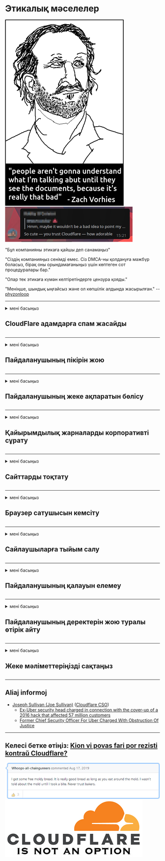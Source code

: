 # Этикалық мәселелер

![](../image/itsreallythatbad.jpg)
![](../image/telegram/c81238387627b4bfd3dcd60f56d41626.jpg)

"Бұл компанияны этикаға қайшы деп санамаңыз"

"Сіздің компанияңыз сенімді емес. Сіз DMCA-ны қолдануға мәжбүр боласыз, бірақ оны орындамағаныңыз үшін көптеген сот процедуралары бар."

"Олар тек этикаға күмән келтіретіндерге цензура қояды."

"Меніңше, шындық ыңғайсыз және ол көпшілік алдында жасырылған."  -- [phyzonloop](https://twitter.com/phyzonloop)


---


<details>
<summary>мені басыңыз

## CloudFlare адамдарға спам жасайды
</summary>


Cloudflare бұлттық емес пайдаланушыларға спам хаттарын жіберуде.

- Тек тіркелген абоненттерге электрондық пошталарды жіберіңіз
- Пайдаланушы «тоқта» десе, электрондық поштаны жіберуді доғарыңыз

Бұл қарапайым. Бірақ Cloudflare бәрібір.
Cloudflare олардың қызметін пайдалану барлық спамерлерді немесе шабуылдаушыларды тоқтата алады дейді.
Cloudflare-ді іске қоспай-ақ қалай тоқтата аламыз?


| 🖼 | 🖼 |
| --- | --- |
| ![](../image/cfspam01.jpg) | ![](../image/cfspam03.jpg) |
| ![](../image/cfspam02.jpg) | ![](../image/cfspambrittany.jpg)<br>![](../image/cfspamtwtr.jpg) |

</details>

---

<details>
<summary>мені басыңыз

## Пайдаланушының пікірін жою
</summary>


Cloudflare цензурасы теріс пікірлер.
Егер сіз Twitter-де Cloudflare-ге қарсы мәтін жарияласаңыз, сізде Cloudflare қызметкерінен «Жоқ, олай емес» хабарламасы бар жауап алуға мүмкіндік бар.
Егер сіз кез-келген шолу сайтына теріс пікір қалдырсаңыз, олар оны цензурадан өткізуге тырысады.


| 🖼 | 🖼 |
| --- | --- |
| ![](../image/cfcenrev_01.jpg)<br>![](../image/cfcenrev_02.jpg) | ![](../image/cfcenrev_03.jpg) |

</details>

---

<details>
<summary>мені басыңыз

## Пайдаланушының жеке ақпаратын бөлісу
</summary>


Cloudflare-де жаппай қысым көрсету проблемасы бар.
Cloudflare орналастырылған сайттарға шағымданатындардың жеке ақпараттарымен бөліседі.
Олар кейде сізден шынайы куәлігіңізді көрсетуіңізді сұрайды.
Егер сізді қорлау, шабуылдау, лақтыру немесе өлтіруді қаламасаңыз, Cloudflared веб-сайттарынан аулақ болғаныңыз жөн.


| 🖼 | 🖼 |
| --- | --- |
| ![](../image/cfdox_what.jpg) | ![](../image/cfdox_swat.jpg) |
| ![](../image/cfdox_kill.jpg) | ![](../image/cfdox_threat.jpg) |
| ![](../image/cfdox_dox.jpg) | ![](../image/cfdox_ex1.jpg)<br>![](../image/cfdox_ex2.jpg) |

</details>

---

<details>
<summary>мені басыңыз

## Қайырымдылық жарналарды корпоративті сұрату
</summary>


CloudFlare қайырымдылық жарналарын сұрайды.
Америкалық корпорацияның себептері бар коммерциялық емес ұйымдармен бірге қайырымдылық көмек сұрайтындығы өте өкінішті.
Егер сіз адамдарға тосқауыл қоюды немесе басқа адамдардың уақытын ысырап етуді ұнататын болсаңыз, Cloudflare қызметкерлеріне пиццаларға тапсырыс бергіңіз келуі мүмкін.


![](../image/cfdonate.jpg)

</details>

---

<details>
<summary>мені басыңыз

## Сайттарды тоқтату
</summary>


Сіздің сайтыңыз кенеттен құлдырап кетсе не істейсіз?
Cloudflare пайдаланушының конфигурациясын жойып жатыр немесе ешқандай қызметті ескертусіз тоқтатады деген ақпараттар бар.
Жақсы провайдер табуға кеңес береміз.

![](../image/cftmnt.jpg)

</details>

---

<details>
<summary>мені басыңыз

## Браузер сатушысын кемсіту
</summary>


CloudFlare Firefox-ті пайдаланатындарға Tor-браузерден тыс қолданушыларға дұшпандылықпен қарауды ұсынады.
Ақысыз javascript-ті орындаудан заңды түрде бас тартатын Tor қолданушылары да қастықпен қарайды.
Бұл қол жетімділік теңсіздігі желілік бейтараптықты бұзу және билікті теріс пайдалану болып табылады.

![](../image/browdifftbcx.gif)

- Сол жақта: Tor браузері, оң жақта: Chrome. Сол IP мекен-жайы.

![](../image/browserdiff.jpg)

- Сол жақта: Tor шолғышында Javascript өшірілген, куки қосылған
- Оң жақта: Javascript қосылған, Cookie өшірілген

![](../image/cfsiryoublocked.jpg)

- Tor (Clearnet IP) жоқ QuteBrowser (қосымша шолғыш)

| ***Браузер*** | ***Қолмен емдеу*** |
| --- | --- |
| Tor Browser (Javascript қосылған) | кіруге рұқсат етілген |
| Firefox (Javascript қосылған) | қол жетімділік бұзылған |
| Chromium (Javascript қосылған) | қол жетімділік бұзылған |
| Chromium or Firefox (Javascript өшірілген) | рұқсат жоқ |
| Chromium or Firefox (Cookie өшірілген) | рұқсат жоқ |
| QuteBrowser | рұқсат жоқ |
| lynx | рұқсат жоқ |
| w3m | рұқсат жоқ |
| wget | рұқсат жоқ |


Неліктен оңай қиындықты шешу үшін Дыбыс түймесін пайдаланбасқа?

Ия, дыбыстық батырма бар, бірақ Tor әрдайым жұмыс істемейді.
Сіз оны басқан кезде аласыз:

```
Кейінірек қайталап көріңіз
Компьютеріңізде немесе желіңізде автоматты сұраулар жіберілуі мүмкін.
Пайдаланушыларымызды қорғау үшін дәл қазір сұрауыңызды өңдей алмаймыз.
Қосымша ақпарат алу үшін біздің анықтама бетіне кіріңіз
```

</details>

---

<details>
<summary>мені басыңыз

## Сайлаушыларға тыйым салу
</summary>


АҚШ штаттарындағы сайлаушылар дауыс беру үшін өздері тұратын штаттағы мемлекеттік хатшының веб-сайты арқылы тіркеледі.
Республикалық бақылаудағы мемлекеттік хатшы кеңселері Cloudflare арқылы мемлекеттік хатшының веб-сайтына прокси жасау арқылы сайлаушыларға тыйым салумен айналысады.
Cloudflare компаниясының Tor пайдаланушыларына қастықпен қарауы, оның MITM-дің орталықтандырылған ғаламдық бақылау пункті ретіндегі орны және оның зиянды рөлі болашақ сайлаушыларды тіркеуден бас тартуға мәжбүр етеді.
Либералдар жеке өмірді қабылдауға бейім.
Сайлаушыларды тіркеу нысандары сайлаушының саяси сенімі, жеке мекен-жайы, әлеуметтік нөмірі және туған жылы туралы құпия ақпаратты жинайды.
Көптеген штаттар сол ақпараттың ішкі жиынтығын тек қол жетімді етеді, бірақ Cloudflare бұл ақпаратты біреу дауыс беруге тіркелген кезде көреді.

Қағазды тіркеу Cloudflare-ны айналып өтпейтініне назар аударыңыз, өйткені деректерді енгізу жөніндегі мемлекеттік хатшы қызметкерлері Cloudflare веб-сайтының мәліметтерді енгізу үшін қолданатын шығар.

| 🖼 | 🖼 |
| --- | --- |
| ![](../image/cfvotm_01.jpg) | ![](../image/cfvotm_02.jpg) |

- Change.org - дауыстарды жинап, шаралар қабылдауға арналған танымал сайт.
“барлық жерде адамдар науқанды бастайды, қолдаушыларды жұмылдырады және шешім қабылдау үшін шешім қабылдаушылармен жұмыс істейді.”
Өкінішке орай, Cloudflare агрессивті фильтрінің арқасында көптеген адамдар Change.org сайттарын мүлде көре алмайды.
Оларға петицияға қол қоюға тыйым салынуда, осылайша оларды демократиялық процесстен шығарады.
Бұлтты емес платформаны қолдану, мысалы, OpenPetition, мәселені шешуге көмектеседі.

| 🖼 | 🖼 |
| --- | --- |
| ![](../image/changeorgasn.jpg) | ![](../image/changeorgtor.jpg) |

- Cloudflare-дің «Афиниялық жоба» мемлекеттік және жергілікті сайлау сайттарына кәсіпорын деңгейінде тегін қорғауды ұсынады.
Олар «өздерінің сайлаушылары сайлау туралы ақпаратқа және сайлаушыларды тіркеуге қол жеткізе алады» деді, бірақ бұл жалған, өйткені көптеген адамдар сайтты мүлде қарай алмайды.

</details>

---

<details>
<summary>мені басыңыз

## Пайдаланушының қалауын елемеу
</summary>


Егер сіз бірдеңеден бас тартсаңыз, сіз бұл туралы ешқандай электрондық пошта хабарламасын алмайсыз деп күтесіз.
Cloudflare пайдаланушының қалауын елемейді және тұтынушының келісімінсіз үшінші тарап корпорацияларымен бөліседі.
Егер сіз олардың тегін жоспарын пайдалансаңыз, олар кейде сізге ай сайынғы жазылымды сатып алуды сұрайтын электрондық поштаны жібереді.

![](../image/cfviopl_tp.jpg)

</details>

---

<details>
<summary>мені басыңыз

## Пайдаланушының деректерін жою туралы өтірік айту
</summary>


Бұл бұрынғы Cloudflare клиенттерінің блогына сәйкес Cloudflare тіркелгілерді жою туралы өтірік айтады.
Қазір көптеген компаниялар тіркелгіңізді жапқаннан немесе жойғаннан кейін сіздің деректеріңізді сақтайды.
Жақсы компаниялардың көпшілігі бұл туралы өздерінің құпиялылық саясатында айтады.
Бұлттар? Жоқ

```
2019-08-05 CloudFlare маған тіркелгімді алып тастағандары туралы растау жіберді.
2019-10-02 Мен CloudFlare-ден «мен клиент болғандықтан» хат алдым
```

Cloudflare «алып тастау» сөзі туралы білмеді.
Егер ол шынымен алынып тасталса, неге бұрынғы тұтынушыға электронды хат келді?
Ол сондай-ақ Cloudflare құпиялылық саясатында бұл туралы айтылмағанын айтты.

```
Олардың жаңа құпиялылық саясаты бір жыл ішінде деректерді сақтау туралы ештеңе айтпайды.
```

![](../image/cfviopl_notdel.jpg)

Cloudflare-ге, егер олардың құпиялылық саясаты LIE болса, оған қалай сенуге болады?

</details>

---

<details>
<summary>мені басыңыз

## Жеке мәліметтеріңізді сақтаңыз
</summary>


Cloudflare есептік жазбасын жою қиын емес.

```
«Есептік жазба» санатын қолдана отырып, қолдау билетін ұсыныңыз,
және хабарламаның негізгі бөлімінде тіркелгіні жоюды сұрау.
Жоюды сұрамас бұрын есептік жазбаңызда домендер немесе несие карталары болмауы керек.
```

Сізге бұл растау туралы хабарлама келеді.

![](../image/cf_deleteandkeep.jpg)

«Біз сіздің сұрауыңызды өңдеуді бастадық», бірақ «біз сіздің жеке мәліметтеріңізді сақтауды жалғастырамыз».

Сіз бұған «сене» аласыз ба?

</details>

---

## Aliaj informoj

- [Joseph Sullivan (Joe Sullivan)](../cloudflare_inc/cloudflare_members.md) ([Cloudflare CSO](https://twitter.com/eastdakota/status/1296522269313785862))
  - [Ex-Uber security head charged in connection with the cover-up of a 2016 hack that affected 57 million customers](https://www.businessinsider.com/uber-data-hack-security-head-joe-sullivan-charged-cover-up-2020-8)
  - [Former Chief Security Officer For Uber Charged With Obstruction Of Justice](https://www.justice.gov/usao-ndca/pr/former-chief-security-officer-uber-charged-obstruction-justice)


---

## Келесі бетке өтіңіз:   [Kion vi povas fari por rezisti kontraŭ Cloudflare?](kk.action.md)

![](../image/freemoldybread.jpg)
![](../image/cfisnotanoption.jpg)
